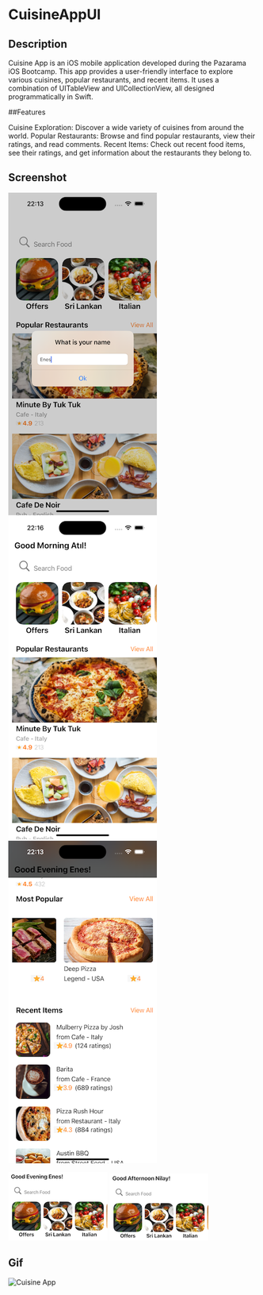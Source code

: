 # CuisineAppUI

## Description

Cuisine App is an iOS mobile application developed during the Pazarama iOS Bootcamp. This app provides a user-friendly interface to explore various cuisines, popular restaurants, and recent items. It uses a combination of UITableView and UICollectionView, all designed programmatically in Swift.

##Features

Cuisine Exploration: Discover a wide variety of cuisines from around the world.
Popular Restaurants: Browse and find popular restaurants, view their ratings, and read comments.
Recent Items: Check out recent food items, see their ratings, and get information about the restaurants they belong to.


## Screenshot
![FlowScreen1](Assets/ss1.png)       ![FlowScreen2](Assets/ss2.png)       ![FlowScreen3](Assets/ss3.png)

![Welcome Message1](Assets/ss4.png)   ![Welcome Message2](Assets/ss5.png) 

## Gif

![Cuisine App](Assets/cuisine.gif)
